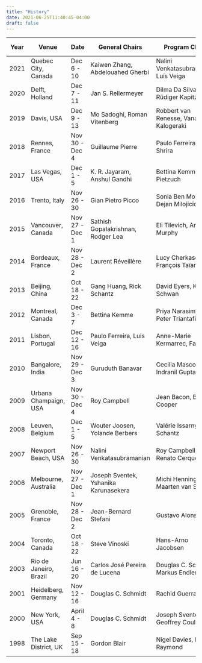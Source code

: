 ```yaml
---
title: "History"
date: 2021-06-25T11:40:45-04:00
draft: false
---
```


| Year| Venue                 | Date            | General Chairs    | Program Chairs              | Acc. Rate | 
| ----|-----------------------|-----------------|----------------------------------|-----------------------------|--------|
| 2021| Quebec City, Canada   | Dec 6 - 10      | Kaiwen Zhang, Abdelouahed Gherbi | Nalini Venkatasubramanian, Luís Veiga | TBD |
| 2020| Delft, Holland        | Dec 7 - 11      | Jan S. Rellermeyer               | Dilma Da Silva, Rüdiger Kapitza | 19.20% |
| 2019| Davis, USA            | Dec 9 - 13      | Mo Sadoghi, Roman Vitenberg      | Robbert van Renesse, Vana Kalogeraki | 16.38% |
| 2018| Rennes, France        | Nov 30 - Dec 4  | Guillaume Pierre                 | Paulo Ferreira, Liuba Shrira | 23.16% |
| 2017| Las Vegas, USA        | Dec 1 - 5       | K. R. Jayaram, Anshul Gandhi     | Bettina Kemme, Peter Pietzuch | 23.53% |
| 2016| Trento, Italy         | Nov 26 - 30     | Gian Pietro Picco                | Sonia Ben Mokhtar, Dejan Milojicic | 19.63% |
| 2015| Vancouver, Canada     | Nov 27 - Dec 1  | Sathish Gopalakrishnan, Rodger Lea | Eli Tilevich, Amy L. Murphy  | 19.49% |
| 2014| Bordeaux, France      | Nov 28 - Dec 2  | Laurent Réveillère                 | Lucy Cherkasova, François Taïani | 18.75% |
| 2013| Beijing, China        | Oct 18 - 22     | Gang Huang, Rick Schantz         | David Eyers, Karsten Schwan | 18.75% |
| 2012| Montreal, Canada      | Dec 3 - 7       | Bettina Kemme                    | Priya Narasimhan, Peter Triantafillou | 19.20% |
| 2011| Lisbon, Portugal      | Dec 12 - 16     | Paulo Ferreira, Luis Veiga       | Anne-Marie Kermarrec, Fabio Kon | 19.20% |
| 2010| Bangalore, India      | Nov 29 - Dec 3  | Guruduth Banavar                 | Cecilia Mascolo, Indranil Gupta | 16.38% |
| 2009| Urbana Champaign, USA | Nov 30 - Dec 4  | Roy Campbell                     | Jean Bacon, Brian F. Cooper | 19.09% |
| 2008| Leuven, Belgium       | Dec 1 - 5       | Wouter Joosen, Yolande Berbers   | Valérie Issarny, Rick Schantz | 17.50% |
| 2007| Newport Beach, USA    | Nov 26 - 30     | Nalini Venkatasubramanian        | Roy Campbell, Renato Cerqueira | 20.37% |
| 2006| Melbourne, Australia  | Nov 27 - Dec 1  | Joseph Sventek, Yshanika Karunasekera | Michi Henning, Maarten van Steen  | 17.21% |
| 2005| Grenoble, France      | Nov 28 - Dec 2  | Jean-Bernard Stefani             | Gustavo Alonso | 16.07% |
| 2004| Toronto, Canada       | Oct 18 - 22     | Steve Vinoski                    | Hans-Arno Jacobsen | 12.89% |
| 2003| Rio de Janeiro, Brazil| Jun 16 - 20     | Carlos José Pereira de Lucena    | Douglas C. Schmidt, Markus Endler | 15.82% |
| 2001| Heidelberg, Germany   | Nov 12 - 16     | Douglas C. Schmidt               | Rachid Guerraoui            | 15.82% |
| 2000| New York, USA         | April 4 - 8     | Douglas C. Schmidt               | Joseph Sventek, Geoffrey Coulson | 30% |
| 1998| The Lake District, UK | Sep 15 - 18     | Gordon Blair                     | Nigel Davies, Kerry Raymond | 18.67% |


